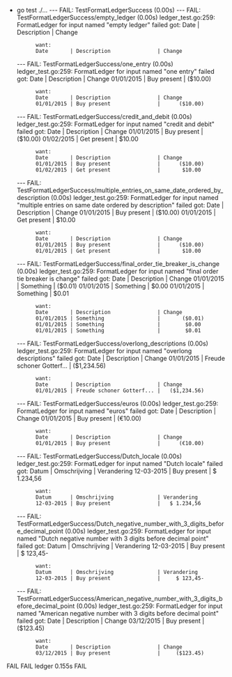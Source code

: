 + go test ./...
--- FAIL: TestFormatLedgerSuccess (0.00s)
    --- FAIL: TestFormatLedgerSuccess/empty_ledger (0.00s)
        ledger_test.go:259: FormatLedger for input named "empty ledger" failed
            got:
            Date       | Description              | Change
            
            want:
            Date       | Description               | Change
    --- FAIL: TestFormatLedgerSuccess/one_entry (0.00s)
        ledger_test.go:259: FormatLedger for input named "one entry" failed
            got:
            Date       | Description              | Change
            01/01/2015 | Buy present               |      ($10.00)
            
            want:
            Date       | Description               | Change
            01/01/2015 | Buy present               |      ($10.00)
    --- FAIL: TestFormatLedgerSuccess/credit_and_debit (0.00s)
        ledger_test.go:259: FormatLedger for input named "credit and debit" failed
            got:
            Date       | Description              | Change
            01/01/2015 | Buy present               |      ($10.00)
            01/02/2015 | Get present               |       $10.00 
            
            want:
            Date       | Description               | Change
            01/01/2015 | Buy present               |      ($10.00)
            01/02/2015 | Get present               |       $10.00 
    --- FAIL: TestFormatLedgerSuccess/multiple_entries_on_same_date_ordered_by_description (0.00s)
        ledger_test.go:259: FormatLedger for input named "multiple entries on same date ordered by description" failed
            got:
            Date       | Description              | Change
            01/01/2015 | Buy present               |      ($10.00)
            01/01/2015 | Get present               |       $10.00 
            
            want:
            Date       | Description               | Change
            01/01/2015 | Buy present               |      ($10.00)
            01/01/2015 | Get present               |       $10.00 
    --- FAIL: TestFormatLedgerSuccess/final_order_tie_breaker_is_change (0.00s)
        ledger_test.go:259: FormatLedger for input named "final order tie breaker is change" failed
            got:
            Date       | Description              | Change
            01/01/2015 | Something                 |       ($0.01)
            01/01/2015 | Something                 |        $0.00 
            01/01/2015 | Something                 |        $0.01 
            
            want:
            Date       | Description               | Change
            01/01/2015 | Something                 |       ($0.01)
            01/01/2015 | Something                 |        $0.00 
            01/01/2015 | Something                 |        $0.01 
    --- FAIL: TestFormatLedgerSuccess/overlong_descriptions (0.00s)
        ledger_test.go:259: FormatLedger for input named "overlong descriptions" failed
            got:
            Date       | Description              | Change
            01/01/2015 | Freude schoner Gotterf... |   ($1,234.56)
            
            want:
            Date       | Description               | Change
            01/01/2015 | Freude schoner Gotterf... |   ($1,234.56)
    --- FAIL: TestFormatLedgerSuccess/euros (0.00s)
        ledger_test.go:259: FormatLedger for input named "euros" failed
            got:
            Date       | Description              | Change
            01/01/2015 | Buy present               |    (€10.00)
            
            want:
            Date       | Description               | Change
            01/01/2015 | Buy present               |      (€10.00)
    --- FAIL: TestFormatLedgerSuccess/Dutch_locale (0.00s)
        ledger_test.go:259: FormatLedger for input named "Dutch locale" failed
            got:
            Datum      | Omschrijving             | Verandering
            12-03-2015 | Buy present               |   $ 1.234,56 
            
            want:
            Datum      | Omschrijving              | Verandering
            12-03-2015 | Buy present               |   $ 1.234,56 
    --- FAIL: TestFormatLedgerSuccess/Dutch_negative_number_with_3_digits_before_decimal_point (0.00s)
        ledger_test.go:259: FormatLedger for input named "Dutch negative number with 3 digits before decimal point" failed
            got:
            Datum      | Omschrijving             | Verandering
            12-03-2015 | Buy present               |     $ 123,45-
            
            want:
            Datum      | Omschrijving              | Verandering
            12-03-2015 | Buy present               |     $ 123,45-
    --- FAIL: TestFormatLedgerSuccess/American_negative_number_with_3_digits_before_decimal_point (0.00s)
        ledger_test.go:259: FormatLedger for input named "American negative number with 3 digits before decimal point" failed
            got:
            Date       | Description              | Change
            03/12/2015 | Buy present               |     ($123.45)
            
            want:
            Date       | Description               | Change
            03/12/2015 | Buy present               |     ($123.45)
FAIL
FAIL	ledger	0.155s
FAIL
